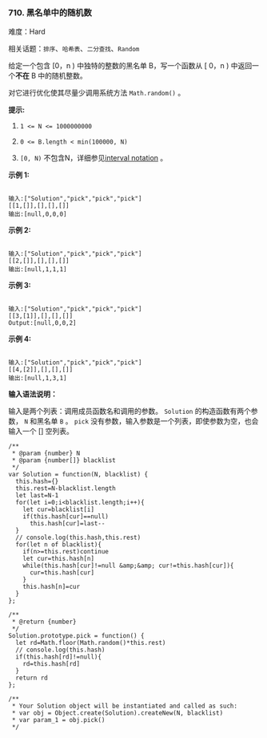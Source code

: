 ### 710. 黑名单中的随机数

难度：Hard

相关话题：`排序`、`哈希表`、`二分查找`、`Random`

给定一个包含 [0，n ) 中独特的整数的黑名单 B，写一个函数从 [ 0，n ) 中返回一个**不在**  B 中的随机整数。



对它进行优化使其尽量少调用系统方法  `Math.random()`  。



**提示:** 




1.  `1 <= N <= 1000000000` 

2.  `0 <= B.length < min(100000, N)` 

3.  `[0, N)` 不包含N，详细参见[interval notation](https://en.wikipedia.org/wiki/Interval_(mathematics))
。





**示例 1:** 



```

输入:["Solution","pick","pick","pick"]
[[1,[]],[],[],[]]
输出:[null,0,0,0]
```


**示例 2:** 



```

输入:["Solution","pick","pick","pick"]
[[2,[]],[],[],[]]
输出:[null,1,1,1]
```


**示例 3:** 



```

输入:["Solution","pick","pick","pick"]
[[3,[1]],[],[],[]]
Output:[null,0,0,2]
```


**示例 4:** 



```

输入:["Solution","pick","pick","pick"]
[[4,[2]],[],[],[]]
输出:[null,1,3,1]
```


**输入语法说明：** 



输入是两个列表：调用成员函数名和调用的参数。 `Solution` 的构造函数有两个参数， `N` 和黑名单 `B` 。 `pick` 没有参数，输入参数是一个列表，即使参数为空，也会输入一个 [] 空列表。


```
/**
 * @param {number} N
 * @param {number[]} blacklist
 */
var Solution = function(N, blacklist) {
  this.hash={}
  this.rest=N-blacklist.length
  let last=N-1
  for(let i=0;i<blacklist.length;i++){
    let cur=blacklist[i]
    if(this.hash[cur]==null)
      this.hash[cur]=last--
  }
  // console.log(this.hash,this.rest)
  for(let n of blacklist){
    if(n>=this.rest)continue
    let cur=this.hash[n]
    while(this.hash[cur]!=null &amp;&amp; cur!=this.hash[cur]){
      cur=this.hash[cur]
    }
    this.hash[n]=cur
  }
};

/**
 * @return {number}
 */
Solution.prototype.pick = function() {
  let rd=Math.floor(Math.random()*this.rest)
  // console.log(this.hash)
  if(this.hash[rd]!=null){
    rd=this.hash[rd]
  }
  return rd
};

/** 
 * Your Solution object will be instantiated and called as such:
 * var obj = Object.create(Solution).createNew(N, blacklist)
 * var param_1 = obj.pick()
 */
```

